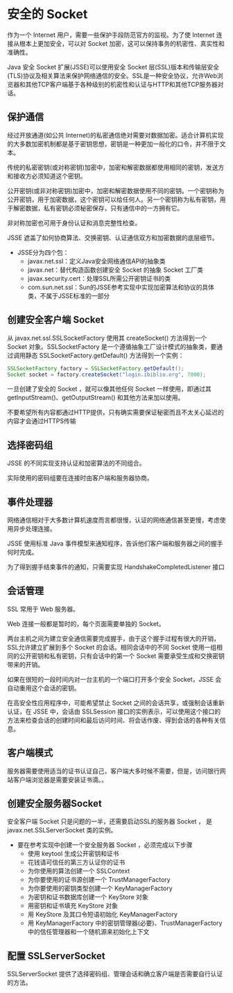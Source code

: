 #   安全的 Socket

作为一个 Internet 用户，需要一些保护手段防范官方的监视。为了使 Internet 连接从根本上更加安全，可以对 Socket 加密，这可以保持事务的机密性、真实性和准确性。

Java 安全 Socket 扩展(JSSE)可以使用安全 Socket 层(SSL)版本和传输层安全(TLS)协议及相关算法来保护网络通信的安全。SSL是一种安全协议，允许Web浏览器和其他TCP客户端基于各种级别的机密性和认证与HTTP和其他TCP服务器对话。

##  保护通信

经过开放通道(如公共 Internet)的私密通信绝对需要对数据加密。适合计算机实现的大多数加密机制都是基于密钥思想，密钥是一种更加一般化的口令，并不限于文本。

传统的私密密钥(或对称密钥)加密中，加密和解密数据都使用相同的密钥，发送方和接收方必须知道这个密钥。

公开密钥(或非对称密钥)加密中，加密和解密数据使用不同的密钥。一个密钥称为公开密钥，用于加密数据，这个密钥可以给任何人。另一个密钥称为私有密钥，用于解密数据，私有密钥必须秘密保存，只有通信中的一方拥有它。

非对称加密也可用于身份认证和消息完整性检查。

JSSE 遮盖了如何协商算法、交换密钥、认证通信双方和加密数据的底层细节。

-   JSSE分为四个包：
    -   javax.net.ssl：定义Java安全网络通信API的抽象类
    -   javax.net：替代构造函数创建安全 Socket 的抽象 Socket 工厂类
    -   javax.security.cert：处理SSL所需公开密钥证书的类
    -   com.sun.net.ssl：Sun的JSSE参考实现中实现加密算法和协议的具体类，不属于JSSE标准的一部分

##  创建安全客户端 Socket

从 javax.net.ssl.SSLSocketFactory 使用其 createSocket() 方法得到一个 Socket 对象。SSLSocketFactory 是一个遵循抽象工厂设计模式的抽象类，要通过调用静态 SSLSocketFactory.getDefault() 方法得到一个实例：

```Java
SSLSocketFactory factory = SSLSocketFactory.getDefault();
Socket socket = factory.createSocket("login.ibiblio.org", 7000);
```
一旦创建了安全的 Socket ，就可以像其他任何 Socket 一样使用，即通过其 getInputStream()、getOutputStream() 和其他方法来加以使用。

不要希望所有内容都通过HTTP提供，只有确实需要保证秘密而且不太关心延迟的内容才会通过HTTPS传输

##  选择密码组

JSSE 的不同实现支持认证和加密算法的不同组合。

实际使用的密码组要在连接时由客户端和服务器协商。


##  事件处理器

网络通信相对于大多数计算机速度而言都很慢，认证的网络通信甚至更慢，考虑使用异步处理连接。

JSSE 使用标准 Java 事件模型来通知程序，告诉他们客户端和服务器之间的握手何时完成。

为了得到握手结束事件的通知，只需要实现 HandshakeCompletedListener 接口


##  会话管理

SSL 常用于 Web 服务器。

Web 连接一般都是暂时的，每个页面需要单独的 Socket。

两台主机之间为建立安全通信需要完成握手，由于这个握手过程有很大的开销，SSL允许建立扩展到多个 Socket 的会话。相同会话中的不同 Socket 使用一组相同的公开密钥和私有密钥，只有会话中的第一个 Socket 需要承受生成和交换密钥带来的开销。

如果在很短的一段时间内对一台主机的一个端口打开多个安全 Socket，JSSE 会自动重用这个会话的密钥。

在高安全性应用程序中，可能希望禁止 Socket 之间的会话共享，或强制会话重新认证，在 JSSE 中，会话由 SSLSession 接口的实例表示，可以使用这个接口的方法来检查会话的创建时间和最后访问时间、将会话作废、得到会话的各种有关信息。

##  客户端模式

服务器需要使用适当的证书认证自己，客户端大多时候不需要，但是，访问银行网站客户端浏览器是需要安装证书滴。。

##  创建安全服务器Socket

安全客户端 Socket 只是问题的一半，还需要启动SSL的服务器 Socket ， 是 javax.net.SSLServerSocket 类的实例。

-   要在参考实现中创建一个安全服务器 Socket ，必须完成以下步骤
    -   使用 keytool 生成公开密钥和证书
    -   花钱请可信任的第三方认证你的证书
    -   为你使用的算法创建一个 SSLContext
    -   为你要使用的证书源创建一个 TrustManagerFactory
    -   为你要使用的密钥类型创建一个 KeyManagerFactory
    -   为密钥和证书数据库创建一个 KeyStore 对象
    -   用密钥和证书填充 KeyStore 对象
    -   用 KeyStore 及其口令短语初始化 KeyManagerFactory
    -   用 KeyManagerFactory 中的密钥管理器(必要)、TrustManagerFactory中的信任管理器和一个随机源来初始化上下文


##  配置 SSLServerSocket

SSLServerSocket 提供了选择密码组、管理会话和确立客户端是否需要自行认证的方法。

